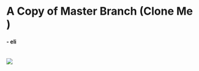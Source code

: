 <h1>A Copy of Master Branch (Clone Me
  )</h1>
<h4>- eli</h4>
<br>
<img src="https://encrypted-tbn0.gstatic.com/images?q=tbn:ANd9GcQ4K1Gelhn8FBVNYYDcEqurPxt8pHfK8-UIpg&s">
